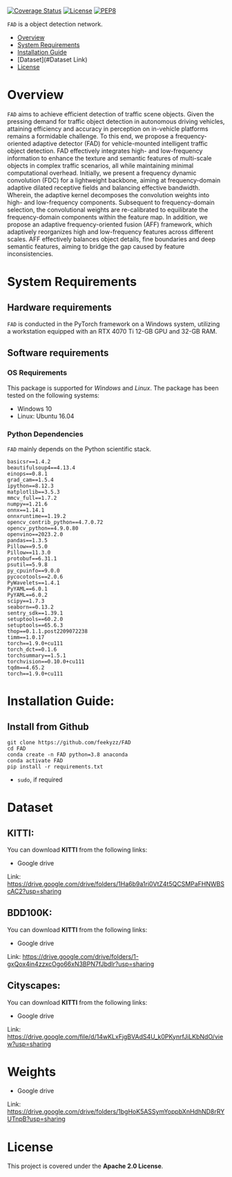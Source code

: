 
[![Coverage Status](https://coveralls.io/repos/github/neurodata/mgcpy/badge.svg?branch=master)](https://coveralls.io/github/neurodata/mgcpy?branch=master)
[![License](https://img.shields.io/badge/License-Apache%202.0-blue.svg)](https://opensource.org/licenses/Apache-2.0)
[![PEP8](https://img.shields.io/badge/code%20style-pep8-orange.svg)](https://www.python.org/dev/peps/pep-0008/)


`FAD` is a object detection network.

- [Overview](#overview)
- [System Requirements](#system-requirements)
- [Installation Guide](#installation-guide)
- [Dataset](#Dataset Link)
- [License](#license)

# Overview
``FAD`` aims to achieve efficient detection of traffic scene objects. Given the pressing demand for traffic object detection in autonomous driving vehicles, attaining efficiency and accuracy in perception on in-vehicle platforms remains a formidable challenge. To this end, we propose a frequency-oriented adaptive detector (FAD) for vehicle-mounted intelligent traffic object detection. FAD effectively integrates high- and low-frequency information to enhance the texture and semantic features of multi-scale objects in complex traffic scenarios, all while maintaining minimal computational overhead. Initially, we present a frequency dynamic convolution (FDC) for a lightweight backbone, aiming at frequency-domain adaptive dilated receptive fields and balancing effective bandwidth. Wherein, the adaptive kernel decomposes the convolution weights into high- and low-frequency components. Subsequent to frequency-domain selection, the convolutional weights are re-calibrated to equilibrate the frequency-domain components within the feature map. In addition, we propose an adaptive frequency-oriented fusion (AFF) framework, which adaptively reorganizes high and low-frequency features across different scales. AFF effectively balances object details, fine boundaries and deep semantic features, aiming to bridge the gap caused by feature inconsistencies.


# System Requirements
## Hardware requirements
`FAD`  is conducted in the PyTorch framework on a Windows system, utilizing a workstation equipped with an RTX 4070 Ti 12-GB GPU and 32-GB RAM.

## Software requirements
### OS Requirements
This package is supported for *Windows* and *Linux*. The package has been tested on the following systems:
+ Windows 10
+ Linux: Ubuntu 16.04

### Python Dependencies
`FAD` mainly depends on the Python scientific stack.

```
basicsr==1.4.2
beautifulsoup4==4.13.4
einops==0.8.1
grad_cam==1.5.4
ipython==8.12.3
matplotlib==3.5.3
mmcv_full==1.7.2
numpy==1.21.6
onnx==1.14.1
onnxruntime==1.19.2
opencv_contrib_python==4.7.0.72
opencv_python==4.9.0.80
openvino==2023.2.0
pandas==1.3.5
Pillow==9.5.0
Pillow==11.3.0
protobuf==6.31.1
psutil==5.9.8
py_cpuinfo==9.0.0
pycocotools==2.0.6
PyWavelets==1.4.1
PyYAML==6.0.1
PyYAML==6.0.2
scipy==1.7.3
seaborn==0.13.2
sentry_sdk==1.39.1
setuptools==60.2.0
setuptools==65.6.3
thop==0.1.1.post2209072238
timm==1.0.17
torch==1.9.0+cu111
torch_dct==0.1.6
torchsummary==1.5.1
torchvision==0.10.0+cu111
tqdm==4.65.2
torch==1.9.0+cu111

```



# Installation Guide:


## Install from Github
```
git clone https://github.com/feekyzz/FAD
cd FAD
conda create -n FAD python=3.8 anaconda
conda activate FAD
pip install -r requirements.txt
```
- `sudo`, if required

# Dataset

## KITTI:
You can download **KITTI** from the following links:

* Google drive

Link: https://drive.google.com/drive/folders/1Ha6b9a1ri0VtZ4t5QCSMPaFHNWBScAC2?usp=sharing

## BDD100K:
You can download **KITTI** from the following links:

* Google drive

Link: https://drive.google.com/drive/folders/1-gxQox4in4zzxcOgo66xN3BPN7fJbdIr?usp=sharing

## Cityscapes:
You can download **KITTI** from the following links:

* Google drive

Link: https://drive.google.com/file/d/14wKLxFjgBVAdS4U_k0PKynrfJiLKbNdO/view?usp=sharing

# Weights
* Google drive

Link: https://drive.google.com/drive/folders/1bgHoK5ASSymYoppbXnHdhND8rRYUTnpB?usp=sharing

# License

This project is covered under the **Apache 2.0 License**.
